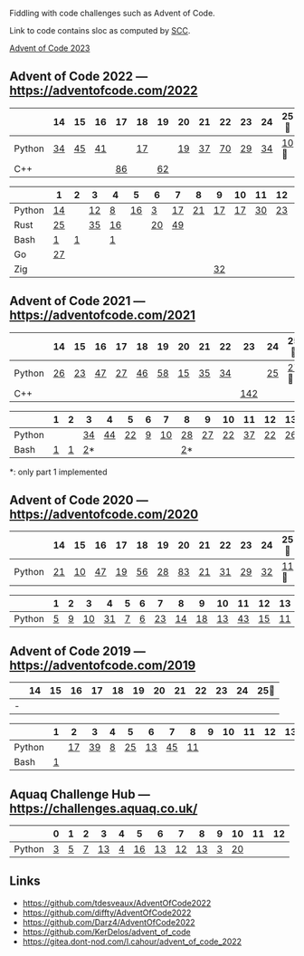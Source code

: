 Fiddling with code challenges such as Advent of Code.

Link to code contains sloc as computed by [SCC](https://github.com/boyter/scc).

[Advent of Code 2023](/aoc2023/)

## Advent of Code 2022 — https://adventofcode.com/2022

|   | 14 | 15 | 16 | 17 | 18 | 19 | 20 | 21 | 22 | 23 | 24 | 25🎅 |
|---|----|----|----|----|----|----|----|----|----|----|----|----|
| Python | [34](/aoc2022/14/solution.py) | [45](/aoc2022/15/solution.py) | [41](/aoc2022/16/solution.py) | | [17](/aoc2022/18/solution.py) | | [19](/aoc2022/20/solution.py) | [37](/aoc2022/21/solution.py) | [70](/aoc2022/22/solution.py) | [29](/aoc2022/23/solution.py) | [34](/aoc2022/24/solution.py) | [10](/aoc2022/25/solution.py)🌟 |
| C++ | | | | [86](/aoc2022/17/solution.cpp) | | [62](/aoc2022/19/solution.cpp) | | | | | | |

|   | 1 | 2 | 3 | 4 | 5 | 6 | 7 | 8 | 9 | 10 | 11 | 12 | 13 |
|---|---|---|---|---|---|---|---|---|---|----|----|----|----|
| Python | [14](/aoc2022/01/solution.py) | | [12](/aoc2022/03/solution.py) | [8](/aoc2022/04/solution.py) | [16](/aoc2022/05/solution.py) | [3](/aoc2022/06/solution.py) | [17](/aoc2022/07/solution.py) | [21](/aoc2022/08/solution.py) | [17](/aoc2022/09/solution.py) | [17](/aoc2022/10/solution.py) | [30](/aoc2022/11/solution.py) | [23](/aoc2022/12/solution.py) | [11](/aoc2022/13/solution.py) |
| Rust | [25](/aoc2022/01/solution.rs) | | [35](/aoc2022/03/solution.rs) | [16](/aoc2022/04/solution.rs) | | [20](/aoc2022/06/solution.rs) | [49](/aoc2022/07/solution.rs) | | | | | | |
| Bash | [1](/aoc2022/01/solution.sh) | [1](/aoc2022/02/solution.sh) | | [1](/aoc2022/04/solution.sh) | | | | | | | | | |
| Go | [27](/aoc2022/01/solution.go) | | | | | | | | | | | | |
| Zig | | | | | | | | | [32](/aoc2022/09/solution.zig) | | | | |

## Advent of Code 2021 — https://adventofcode.com/2021

|   | 14 | 15 | 16 | 17 | 18 | 19 | 20 | 21 | 22 | 23 | 24 | 25🎅 |
|---|----|----|----|----|----|----|----|----|----|----|----|----|
| Python | [26](/aoc2021/14/solution.py) | [23](/aoc2021/15/solution.py) | [47](/aoc2021/16/solution.py) | [27](/aoc2021/17/solution.py) | [46](/aoc2021/18/solution.py) | [58](/aoc2021/19/solution.py) | [15](/aoc2021/20/solution.py) | [35](/aoc2021/21/solution.py) | [34](/aoc2021/22/solution.py) | | [25](/aoc2021/24/solution.py) | [27](/aoc2021/25/solution.py)🌟 |
| C++ | | | | | | | | | | [142](/aoc2021/23/solution.cpp) | | |

|   | 1 | 2 | 3 | 4 | 5 | 6 | 7 | 8 | 9 | 10 | 11 | 12 | 13 |
|---|---|---|---|---|---|---|---|---|---|----|----|----|----|
| Python | | | [34](/aoc2021/03/solution.py) | [44](/aoc2021/04/solution.py) | [22](/aoc2021/05/solution.py) | [9](/aoc2021/06/solution.py) | [10](/aoc2021/07/solution.py) | [28](/aoc2021/08/solution.py) | [27](/aoc2021/09/solution.py) | [22](/aoc2021/10/solution.py) | [37](/aoc2021/11/solution.py) | [22](/aoc2021/12/solution.py) | [26](/aoc2021/13/solution.py) |
| Bash | [1](/aoc2021/01/solution.sh) | [1](/aoc2021/02/solution.sh) | [2](/aoc2021/03/solution.sh)\* | | | | | [2](/aoc2021/08/solution.sh)\* | | | | | |

\*: only part 1 implemented

## Advent of Code 2020 — https://adventofcode.com/2020

|   | 14 | 15 | 16 | 17 | 18 | 19 | 20 | 21 | 22 | 23 | 24 | 25🎅 |
|---|----|----|----|----|----|----|----|----|----|----|----|----|
| Python | [21](/aoc2020/14/solution.py) | [10](/aoc2020/15/solution.py) | [47](/aoc2020/16/solution.py) | [19](/aoc2020/17/solution.py) | [56](/aoc2020/18/solution.py) | [28](/aoc2020/19/solution.py) | [83](/aoc2020/20/solution.py) | [21](/aoc2020/21/solution.py) | [31](/aoc2020/22/solution.py) | [29](/aoc2020/23/solution.py) | [32](/aoc2020/24/solution.py) | [11](/aoc2020/25/solution.py)🌟 |

|   | 1 | 2 | 3 | 4 | 5 | 6 | 7 | 8 | 9 | 10 | 11 | 12 | 13 |
|---|---|---|---|---|---|---|---|---|---|----|----|----|----|
| Python | [5](/aoc2020/01/solution.py) | [9](/aoc2020/02/solution.py) | [10](/aoc2020/03/solution.py) | [31](/aoc2020/04/solution.py) | [7](/aoc2020/05/solution.py) | [6](/aoc2020/06/solution.py) | [23](/aoc2020/07/solution.py) | [14](/aoc2020/08/solution.py) | [18](/aoc2020/09/solution.py) | [13](/aoc2020/10/solution.py) | [43](/aoc2020/11/solution.py) | [15](/aoc2020/12/solution.py) | [11](/aoc2020/13/solution.py) |

## Advent of Code 2019 — https://adventofcode.com/2019

|   | 14 | 15 | 16 | 17 | 18 | 19 | 20 | 21 | 22 | 23 | 24 | 25🎅 |
|---|----|----|----|----|----|----|----|----|----|----|----|----|
| - | | | | | | | | | | | | |

|   | 1 | 2 | 3 | 4 | 5 | 6 | 7 | 8 | 9 | 10 | 11 | 12 | 13 |
|---|---|---|---|---|---|---|---|---|---|----|----|----|----|
| Python | | [17](/aoc2019/02/solution.py) | [39](/aoc2019/03/solution.py) | [8](/aoc2019/04/solution.py) | [25](/aoc2019/05/solution.py) | [13](/aoc2019/06/solution.py) | [45](/aoc2019/07/solution.py) | [11](/aoc2019/08/solution.py) | | | | | |
| Bash | [1](/aoc2019/01/solution.sh) | | | | | | | | | | | | |

## Aquaq Challenge Hub — https://challenges.aquaq.co.uk/

|   | 0 | 1 | 2 | 3 | 4 | 5 | 6 | 7 | 8 | 9 | 10 | 11 | 12 |
|---|---|---|---|---|---|---|---|---|---|---|----|----|----|
| Python | [3](/aquaq/00/solution.py) | [5](/aquaq/01/solution.py) | [7](/aquaq/02/solution.py) | [13](/aquaq/03/solution.py) | [4](/aquaq/04/solution.py) | [16](/aquaq/05/solution.py) | [13](/aquaq/06/solution.py) | [12](/aquaq/07/solution.py) | [13](/aquaq/08/solution.py) | [3](/aquaq/09/solution.py) | [20](/aquaq/10/solution.py) | | |


## Links

 * https://github.com/tdesveaux/AdventOfCode2022
 * https://github.com/diffty/AdventOfCode2022
 * https://github.com/Darz4/AdventOfCode2022
 * https://github.com/KerDelos/advent_of_code
 * https://gitea.dont-nod.com/l.cahour/advent_of_code_2022

